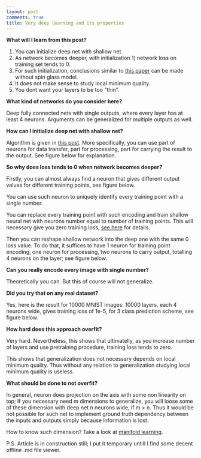 ```yaml
---
layout: post
comments: true
title: Very deep learning and its properties
---
```


**What will I learn from this post?**
1. You can initialize deep net with shallow net. 
2. As network becomes deeper, with initialization 1) network loss on training set tends to 0.
3. For such initialization, conclusions similar to [this paper](http://arxiv.org/pdf/1412.0233.pdf) can be made without spin glass model.
4. It does not make sense to study local minimum quality.
5. You dont want your layers to be too "thin".

**What kind of networks do you consider here?**

Deep fully connected nets with single outputs, where every layer has at least 4 neurons. 
Arguments can be generalized for multiple outputs as well.

**How can I initialize deep net with shallow net?**

Algorithm is given in [this post](http://iaroslav-ai.github.io/Local-minimum-is-not-a-problem-for-Deep-Learning/).
More specifically, you can use part of neurons for data transfer, part for processing, part for carrying the result to the output. See figure below for explanation.

**So why does loss tends to 0 when network becomes deeper?**

Firstly, you can almost always find a neuron that gives different output values for different training points, see figure below. 

You can use such neuron to uniquely identify every training point with a single number.

You can replace every training point with such encoding and train shallow neural net with neurons number equal to number of training points. This will necessary give you zero training loss, [see here](http://iaroslav-ai.github.io/Local-minimum-is-not-a-problem-for-Deep-Learning/) for details.

Then you can reshape shallow network into the deep one with the same 0 loss value. 
To do that, it suffices to have 1 neuron for training point encoding, one neuron for processing, two neurons to carry output, totalling 4 neurons on the layer; see figure below.

**Can you really encode every image with single number?**

Theoretically you can. But this of course will not generalize.

**Did you try that on any real dataset?**

Yes, here is the result for 10000 MNIST images: 10000 layers, each 4 neurons wide, gives training loss of 1e-5, for 3 class prediction scheme, see figure below.

**How hard does this approach overfit?**

Very hard. Nevertheless, this shows that ultimatelly, as you increase number of layers and use pretraining procedure, training loss tends to zero.

This shows that generalization does not necessary depends on local minimum quality. Thus without any relation to generalization studying local minimum quality is useless.

**What should be done to not overfit?**

In general, neuron does projection on the axis with some non linearity on top; If you necessary need m dimensions to generalize, you will loose some of these dimension with deep net n neurons wide, if m > n. Thus it would be not possible for such net to implement ground truth dependency between the inputs and outputs simply because information is lost. 

How to know such dimension? Take a look at [manifold learning](http://scikit-learn.org/stable/modules/manifold.html). 

P.S. Article is in construction still; I put it temporary untill I find some decent offline .md file viewer.

